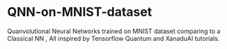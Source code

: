 # QNN-on-MNIST-dataset
Quanvolutional Neural Networks trained on MNIST dataset comparing to a Classical NN , All inspired by Tensorflow Quantum and XanaduAI tutorials.
